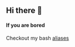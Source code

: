 ## Hi there 👋

#### If you are bored
Checkout my bash [aliases](https://github.com/gapidobri/gapidobri/aliases.sh)
